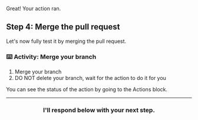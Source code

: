 Great! Your action ran.

## Step 4: Merge the pull request
Let's now fully test it by merging the pull request.

### :keyboard: Activity: Merge your branch

1. Merge your branch
1. DO NOT delete your branch, wait for the action to do it for you

You can see the status of the action by going to the Actions block.

<hr>
<h3 align="center">I'll respond below with your next step.</h3>
